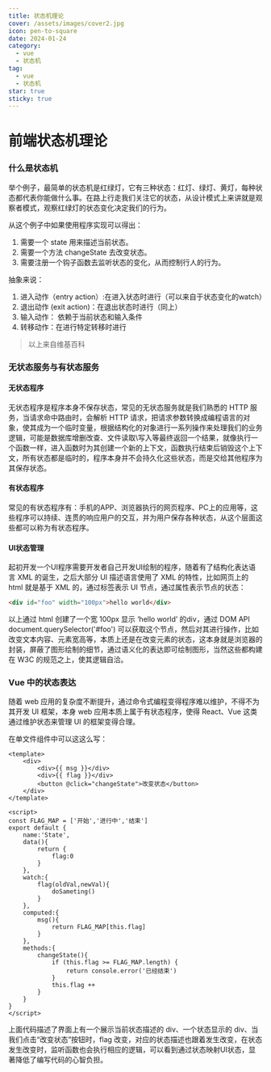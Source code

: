 ```yaml
---
title: 状态机理论
cover: /assets/images/cover2.jpg
icon: pen-to-square
date: 2024-01-24
category:
  - vue
  - 状态机
tag:
  - vue
  - 状态机
star: true
sticky: true
---
```


# 前端状态机理论

### 什么是状态机

举个例子，最简单的状态机是红绿灯，它有三种状态：红灯、绿灯、黄灯，每种状态都代表你能做什么事。在路上行走我们关注它的状态，从设计模式上来讲就是观察者模式，观察红绿灯的状态变化决定我们的行为。

从这个例子中如果使用程序实现可以得出：

1. 需要一个 state 用来描述当前状态。
2. 需要一个方法 changeState 去改变状态。
3. 需要注册一个钩子函数去监听状态的变化，从而控制行人的行为。

抽象来说：

1. 进入动作（entry action）:在进入状态时进行（可以来自于状态变化的watch）
2. 退出动作 (exit action)：在退出状态时进行（同上）
3. 输入动作： 依赖于当前状态和输入条件
4. 转移动作：在进行特定转移时进行

> 以上来自维基百科


### 无状态服务与有状态服务

#### 无状态程序

无状态程序是程序本身不保存状态，常见的无状态服务就是我们熟悉的 HTTP 服务，当请求命中路由时，会解析 HTTP 请求，把请求参数转换成编程语言的对象，使其成为一个临时变量，根据结构化的对象进行一系列操作来处理我们的业务逻辑，可能是数据库增删改查、文件读取\写入等最终返回一个结果，就像执行一个函数一样，进入函数时为其创建一个新的上下文，函数执行结束后销毁这个上下文，所有状态都是临时的，程序本身并不会持久化这些状态，而是交给其他程序为其保存状态。

#### 有状态程序

常见的有状态程序有：手机的APP、浏览器执行的网页程序、PC上的应用等，这些程序可以持续、连贯的响应用户的交互，并为用户保存各种状态，从这个层面这些都可以称为有状态程序。

#### UI状态管理

起初开发一个UI程序需要开发者自己开发UI绘制的程序，随着有了结构化表达语言 XML 的诞生，之后大部分 UI 描述语言使用了 XML 的特性，比如网页上的 html 就是基于 XML 的，通过标签表示 UI 节点，通过属性表示节点的状态：
```html
<div id="foo" width="100px">hello world</div>
```
以上通过 html 创建了一个宽 100px 显示 ‘hello world’ 的div，通过 DOM API document.querySelector('#foo') 可以获取这个节点，然后对其进行操作，比如改变文本内容、元素宽高等，本质上还是在改变元素的状态，这本身就是浏览器的封装，屏蔽了图形绘制的细节，通过语义化的表达即可绘制图形，当然这些都构建在 W3C 的规范之上，使其逻辑自洽。

### Vue 中的状态表达

随着 web 应用的复杂度不断提升，通过命令式编程变得程序难以维护，不得不为其开发 UI 框架，本身 web 应用本质上属于有状态程序，使得 React、Vue 这类通过维护状态来管理 UI 的框架变得合理。

在单文件组件中可以这这么写：

```vue
<template>
    <div>
        <div>{{ msg }}</div>
        <div>{{ flag }}</div>
        <button @click="changeState">改变状态</button>        
    </div>
</template>

<script>
const FLAG_MAP = ['开始','进行中','结束']
export default {
    name:'State',
    data(){
        return {
            flag:0
        }
    },
    watch:{
        flag(oldVal,newVal){
            doSameting()
        }
    },
    computed:{
        msg(){
            return FLAG_MAP[this.flag]
        }
    },
    methods:{
        changeState(){
            if (this.flag >= FLAG_MAP.length) {
                return console.error('已经结束')
            }
            this.flag ++
        }
    }
}
</script>
```

上面代码描述了界面上有一个展示当前状态描述的 div、一个状态显示的 div、当我们点击“改变状态”按钮时，flag 改变，对应的状态描述也跟着发生改变，在状态发生改变时，监听函数也会执行相应的逻辑，可以看到通过状态映射UI状态，显著降低了编写代码的心智负担。


